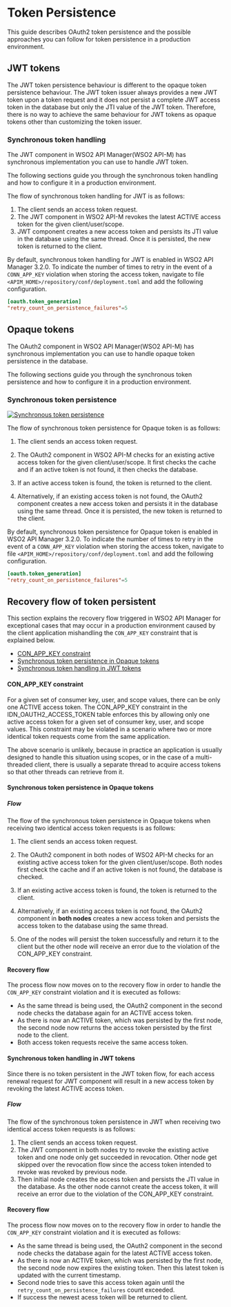 # Token Persistence

This guide describes OAuth2 token persistence and the possible approaches you can follow for token persistence in a production environment. 

## JWT tokens

The JWT token persistence behaviour is different to the opaque token persistence behaviour. The JWT token issuer always provides a new JWT token upon a token request and it does not persist a complete JWT access token in the database but only the JTI value of the JWT token. Therefore, there is no way to achieve the same behaviour for JWT tokens as opaque tokens other than customizing the token issuer. 

### Synchronous token handling

The JWT component in WSO2 API Manager(WSO2 API-M) has synchronous implementation you can use to handle JWT token.

The following sections guide you through the synchronous token handling and how to configure it in a production environment.

The flow of synchronous token handling for JWT is as follows:

1.  The client sends an access token request.
2.  The JWT component in WSO2 API-M revokes the latest ACTIVE access token for the given client/user/scope.
4.  JWT component creates a new access token and persists its JTI value in the database using the same thread. Once it is persisted, the new token is returned to the client.

By default, synchronous token handling for JWT is enabled in WSO2 API Manager 3.2.0. To indicate the number of times to retry in the event of a `CONN_APP_KEY` violation when storing the access token, navigate to file `<APIM_HOME>/repository/conf/deployment.toml` and add the following configuration.

``` toml
[oauth.token_generation]
"retry_count_on_persistence_failures"=5
``` 

## Opaque tokens

The OAuth2 component in WSO2 API Manager(WSO2 API-M) has synchronous implementation you can use to handle opaque token persistence in the database.

The following sections guide you through the synchronous token persistence and how to configure it in a production environment.

### Synchronous token persistence

[![Synchronous token persistence]({{base_path}}/assets/img/learn/synchronous-token-persistence.png)]({{base_path}}/assets/img/learn/synchronous-token-persistence.png)

The flow of synchronous token persistence for Opaque token is as follows:

1.  The client sends an access token request.
2.  The OAuth2 component in WSO2 API-M checks for an existing active access token for the given client/user/scope.
    It first checks the cache and if an active token is not found, it then checks the database.

3.  If an active access token is found, the token is returned to the client.
4.  Alternatively, if an existing access token is not found, the OAuth2 component creates a new access token and persists it in the database using the same thread. Once it is persisted, the new token is returned to the client.

By default, synchronous token persistence for Opaque token is enabled in WSO2 API Manager 3.2.0. To indicate the number of times to retry in the event of a `CONN_APP_KEY` violation when storing the access token, navigate to file `<APIM_HOME>/repository/conf/deployment.toml` and add the following configuration.

``` toml
[oauth.token_generation]
"retry_count_on_persistence_failures"=5
``` 

## Recovery flow of token persistent

This section explains the recovery flow triggered in WSO2 API Manager for exceptional cases that may occur in a production environment caused by the client application mishandling the `CON_APP_KEY` constraint that is explained below.

-   [CON\_APP\_KEY constraint](#conn-app-key-constraint)
-   [Synchronous token persistence in Opaque tokens](#synchronous-opaque-token-persistence-recovery-flow)
-   [Synchronous token handling in JWT tokens](#synchronous-jwt-token-persistence-recovery-flow)

<h4 id="conn-app-key-constraint"> CON_APP_KEY constraint </h4>

For a given set of consumer key, user, and scope values, there can be only one ACTIVE access token. The CON_APP_KEY constraint in the IDN_OAUTH2_ACCESS_TOKEN table enforces this by allowing only one active access token for a given set of consumer key, user, and scope values. This constraint may be violated in a scenario where two or more identical token requests come from the same application.

The above scenario is unlikely, because in practice an application is usually designed to handle this situation using scopes, or in the case of a multi-threaded client, there is usually a separate thread to acquire access tokens so that other threads can retrieve from it.

<h4 id="synchronous-opaque-token-persistence-recovery-flow"> Synchronous token persistence in Opaque tokens </h4>

##### Flow

The flow of the synchronous token persistence in Opaque tokens when receiving two identical access token requests is as follows:

1.  The client sends an access token request.
2.  The OAuth2 component in both nodes of WSO2 API-M checks for an existing active access token for the given client/user/scope. Both nodes first check the cache and if an active token is not found, the database is checked.

3.  If an existing active access token is found, the token is returned to the client.
4.  Alternatively, if an existing access token is not found, the OAuth2 component in **both nodes** creates a new access token and persists the access token to the database using the same thread.
5.  One of the nodes will persist the token successfully and return it to the client but the other node will receive an error due to the violation of the CON_APP_KEY constraint.

#### Recovery flow

The process flow now moves on to the recovery flow in order to handle the `CON_APP_KEY` constraint violation and it is executed as follows: 

-   As the same thread is being used, the OAuth2 component in the second node checks the database again for an ACTIVE access token.
-   As there is now an ACTIVE token, which was persisted by the first node, the second node now returns the access token persisted by the first node to the client.
-   Both access token requests receive the same access token.

<h4 id="synchronous-jwt-token-persistence-recovery-flow"> Synchronous token handling in JWT tokens </h4>

Since there is no token persistent in the JWT token flow, for each access renewal request for JWT component will result in a new access token by revoking the latest ACTIVE access token.

##### Flow

The flow of the synchronous token persistence in JWT when receiving two identical access token requests is as follows:

1.  The client sends an access token request.
2.  The JWT component in both nodes try to revoke the existing active token and one node only get succeeded in revocation. Other node get skipped over the revocation flow since the access token intended to revoke was revoked by previous node.
3.  Then initial node creates the access token and persists the JTI value in the database. As the other node cannot create the access token, it will receive an error due to the violation of the CON_APP_KEY constraint.

#### Recovery flow

The process flow now moves on to the recovery flow in order to handle the `CON_APP_KEY` constraint violation and it is executed as follows: 

-   As the same thread is being used, the OAuth2 component in the second node checks the database again for the latest ACTIVE access token.
-   As there is now an ACTIVE token, which was persisted by the first node, the second node now expires the existing token. Then this latest token is updated with the current timestamp.
- Second node tries to save this access token again until the `retry_count_on_persistence_failures` count exceeded.
- If success the newest acess token will be returned to client.